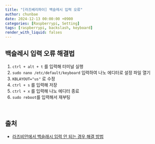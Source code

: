 ```yaml
---
title: "[라즈베리파이] 백슬레시 입력 오류"
author: chunbae
date: 2024-12-13 00:00:00 +0900
categories: [Raspberrypi, Setting]
tags: [raspberrypi, backslash, keyboard]
render_with_liquid: falses
---
```


## 백슬레시 입력 오류 해결법

1. `ctrl + alt + t` 를 입력해 터미널 실행
2. `sudo nano /etc/default/keyboard` 입력하여 나노 에디터로 설정 파일 열기
3. `KBLAYOUT="us"` 로 수정
4. `ctrl + s` 를 입력해 저장
5. `ctrl + x` 를 입력해 나노 에디터 종료
6. `sudo reboot`를 입력해서 재부팅

<br>

## 출처

- [라즈비안에서 백슬래시 입력 안 되는 경우 해결 방법](https://brunch.co.kr/@searphiel9/342)